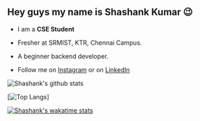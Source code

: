 ## Hey guys my name is Shashank Kumar :wink:

* I am a **CSE Student** 
* Fresher at SRMIST, KTR, Chennai Campus.
* A beginner backend developer.

* Follow me on [Instagram](https://www.instagram.com/shashankkumarthakur/) or on [LinkedIn](https://www.linkedin.com/in/shawshankkumar/)

![Shashank's github stats](https://github-readme-stats.vercel.app/api?username=shawshankkumar&show_icons=true&theme=radical&count_private=true)</br>

[![Top Langs](https://github-readme-stats.vercel.app/api/top-langs/?username=shawshankkumar&theme=radical)]

[![Shashank's wakatime stats](https://github-readme-stats.vercel.app/api/wakatime?username=shawshankkumar)](https://github.com/shawshankkumar/github-readme-stats)

